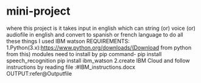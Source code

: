 # mini-project
where this project is it takes input in english which can string (or) voice  (or) audiofile in english and convert to spanish or french language  to do all these things I used IBM watson
REQUIREMENTS:
            1.Python(3.x):https://www.python.org/downloads/(Download from  python from this)
                        modules need to install by pip command- pip install speech_recognition
                                                                pip install ibm_watson
            2.create IBM Cloud and follow instructions by reading file :#IBM_instructions.docx
OUTPUT:refer@Outputfile
